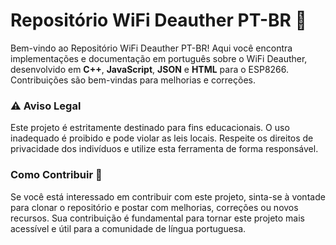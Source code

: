# Repositório WiFi Deauther PT-BR 📡

Bem-vindo ao Repositório WiFi Deauther PT-BR! Aqui você encontra implementações e documentação em português sobre o WiFi Deauther, desenvolvido em **C++**, **JavaScript**, **JSON** e **HTML** para o ESP8266. Contribuições são bem-vindas para melhorias e correções. 

### ⚠️ Aviso Legal

Este projeto é estritamente destinado para fins educacionais. O uso inadequado é proibido e pode violar as leis locais. Respeite os direitos de privacidade dos indivíduos e utilize esta ferramenta de forma responsável.

### Como Contribuir 🤝

Se você está interessado em contribuir com este projeto, sinta-se à vontade para clonar o repositório e postar com melhorias, correções ou novos recursos. Sua contribuição é fundamental para tornar este projeto mais acessível e útil para a comunidade de língua portuguesa.
